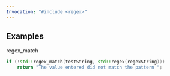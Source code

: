 ```yaml
---
Invocation: "#include <regex>"
---
```

## Examples
regex_match
```cpp
if (!std::regex_match(testString, std::regex(regexString)))
	return "The value entered did not match the pattern ";
```
